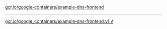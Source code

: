 [gcr.io/google-containers/example-dns-frontend](https://hub.docker.com/r/sqeven/example-dns-frontend/tags/) 

----
[gcr.io/google_containers/example-dns-frontend:v1 √](https://hub.docker.com/r/sqeven/example-dns-frontend/tags/)

